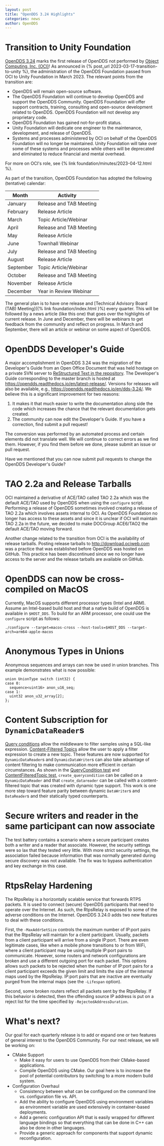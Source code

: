 ```yaml
---
layout: post
title: "OpenDDS 3.24 Highlights"
categories: news
author: OpenDDS
---
```


# Transition to Unity Foundation

[OpenDDS 3.24](https://github.com/OpenDDS/OpenDDS/releases/tag/DDS-3.24) marks the first release of OpenDDS not performed by [Object Computing, Inc. (OCI)](https://objectcomputing.com)!
As announced in {% post_url 2023-03-17-transition-to-unity %}, the administration of the OpenDDS Foundation passed from OCI to Unity Foundation in March 2023.
The relevant points from the transition are:

* OpenDDS will remain open-source software.
* The OpenDDS Foundation will continue to develop OpenDDS and support the OpenDDS Community.
  OpenDDS Foundation will offer support contracts, training, consulting and open-source development related to OpenDDS.
  OpenDDS Foundation will not develop any proprietary code.
* OpenDDS Foundation has gained not-for-profit status.
* Unity Foundation will dedicate one engineer to the maintenance, development, and release of OpenDDS.
* Systems and processes administered by OCI on behalf of the OpenDDS Foundation will no longer be maintained.
  Unity Foundation will take over some of these systems and processes while others will be deprecated and eliminated to reduce financial and mental overhead.

For more on OCI's role, see {% link foundation/minutes/2023-04-12.html %}.

As part of the transition, OpenDDS Foundation has adopted the following (tentative) calendar:

| Month     | Activity                |
|-----------|-------------------------|
| January   | Release and TAB Meeting |
| February  | Release Article         |
| March     | Topic Article/Webinar   |
| April     | Release and TAB Meeting |
| May       | Release Article         |
| June      | Townhall Webinar        |
| July      | Release and TAB Meeting |
| August    | Release Article         |
| September | Topic Article/Webinar   |
| October   | Release and TAB Meeting |
| November  | Release Article         |
| December  | Year in Review Webinar  |

The general plan is to have one release and [Technical Advisory Board (TAB) Meeting]({% link foundation/index.html }%) every quarter.
This will be followed by a news article (like this one) that goes over the highlights of current release.
In June and December, there will be webinars to get feedback from the community and reflect on progress.
In March and September, there will an article or webinar on some aspect of OpenDDS.

# OpenDDS Developer's Guide

A major accomplishment in OpenDDS 3.24 was the migration of the Developer's Guide from an Open Office Document that was held hostage on a private SVN server to [ReStructured Text in the repository](https://github.com/OpenDDS/OpenDDS/tree/master/docs/devguide).
The Developer's Guide corresponding to the master branch is hosted at https://opendds.readthedocs.io/en/latest-release/.
Versions for releases will also be available, e.g., https://opendds.readthedocs.io/en/dds-3.24/.
We believe this is a significant improvement for two reasons:
1. It makes it that much easier to write the documentation along side the code which increases the chance that the relevant documentation gets created.
2. The community can now edit the Developer's Guide.
   If you have a correction, find submit a pull request!

The conversion was performed by an automated process and certain elements did not translate well.
We will continue to correct errors as we find them.
However, if you find them before we done, please submit an issue or pull request.

Have we mentioned that you can now submit pull requests to change the OpenDDS Developer's Guide?

# TAO 2.2a and Release Tarballs

OCI maintained a derivative of ACE/TAO called TAO 2.2a which was the default ACE/TAO used by OpenDDS when using the `configure` script.
Performing a release of OpenDDS sometimes involved creating a release of TAO 2.2a which involves assets internal to OCI.
As OpenDDS Foundation no longer has access to these assets and since it is unclear if OCI will maintain TAO 2.2a in the future, we decided to make DOCGroup ACE6/TAO2 the default ACE/TAO moving forward.

Another change related to the transition from OCI is the availability of release tarballs.
Posting release tarballs to http://download.ociweb.com was a practice that was established before OpenDDS was hosted on GitHub.
This practice has been discontinued since we no longer have access to the server and the release tarballs are available on GitHub.

# OpenDDS can now be cross-compiled on MacOS

Currently, MacOS supports different processor types (Intel and ARM).
Assume an Intel-based build host and that a native build of OpenDDS is available in `$HOST_DDS`.
To build for an ARM processor, one could use the `configure` script as follows:

    ./configure --target=macos-cross --host-tools=$HOST_DDS --target-arch=arm64-apple-macos

# Anonymous Types in Unions

Anonymous sequences and arrays can now be used in union branches.
This example demonstrates what is now possible:

    union UnionType switch (int32) {
    case 0:
      sequence<uint16> anon_u16_seq;
    case 1:
      uint32 anon_u32_array[2];
    };

# Content Subscription for `DynamicDataReader`s

[Query conditions](https://opendds.readthedocs.io/en/latest-release/devguide/content_subscription_profile.html#query-condition) allow the middleware to filter samples using a SQL-like expression.
[Content-Filtered Topics](https://opendds.readthedocs.io/en/latest-release/devguide/content_subscription_profile.html#content-filtered-topic) allow the user to apply a filter expression to create a new topic.
These features are now supported for `DynamicDataReader`s and `DynamicDataWriter`s can also take advantage of content filtering to make communication more efficient in certain circumstances.
As shown in the [QueryCondition test](https://github.com/OpenDDS/OpenDDS/tree/master/tests/DCPS/QueryCondition) and [ContentFilteredTopic test](https://github.com/OpenDDS/OpenDDS/tree/master/tests/DCPS/ContentFilteredTopic), `create_querycondition` can be called on a `DynamicDataReader` and that `create_datareader` can be called with a content-filtered topic that was created with dynamic type support.
This work is one more step toward feature parity between dynamic `DataWriter`s and `DataReader`s and their statically typed counterparts.

# Secure writers and reader in the same participant can now associate

The test battery contains a scenario where a secure participant creates both a writer and a reader that associate.
However, the security settings were so lax that they tested very little.
With more strict security settings, the association failed because information that was normally generated during secure discovery was not available.
The fix was to bypass authentication and key exchange in this case.

# RtpsRelay Hardening

The RtpsRelay is a horizontally scalable service that forwards RTPS packets.
It is used to connect (secure) OpenDDS participants that need to operate over the Internet.
As such, the RtpsRelay is exposed to some of the adverse conditions on the Internet.
OpenDDS 3.24.0 adds two new features to deal with these conditions.

First, the `-MaxAddrSetSize` controls the maximum number of IP:port pairs that the RtpsRelay will maintain for a client participant.
Usually, packets from a client participant will arrive from a single IP:port.
There are even legitimate cases, like when a mobile phone transitions to or from WiFi, where a client participant may be using multiple IP:port pairs to communicate.
However, some routers and network configurations are broken and use a different outgoing port for each packet.
This options allows such packets to be rejected when the number of IP:port pairs for a client participant exceeds the given limit and limits the size of the internal maps used by the RtpsRelay.
IP:port pairs that are inactive are eventually purged from the internal maps (see the `-Lifespan` option).

Second, some broken routers reflect all packets sent by the RtpsRelay.
If this behavior is detected, then the offending source IP address is put on a reject list for the time specified by `-RejectedAddressDuration`.

# What's next?

Our goal for each quarterly release is to add or expand one or two features of general interest to the OpenDDS Community.
For our next release, we will be working on:

* CMake Support
  * Make it easy for users to use OpenDDS from their CMake-based applications.
  * Compile OpenDDS using CMake.
    Our goal here is to increase the pool of potential contributors by switching to a more modern build system.
* Configuration Overhaul
  * Consistency between what can be configured on the command line vs. configuration file vs. API.
  * Add the ability to configure OpenDDS using environment variables as environment variable are used extensively in container-based deployments.
  * Add a generic configuration API that is easily wrapped for different language bindings so that everything that can be done in C++ can also be done in other languages.
  * Provide a generic approach for components that support dynamic reconfiguration.
